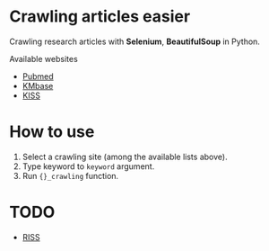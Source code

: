 # Crawling articles easier

Crawling research articles with **Selenium**, **BeautifulSoup** in Python.

Available websites
- [Pubmed](https://pubmed.ncbi.nlm.nih.gov)
- [KMbase](https://kmbase.medric.or.kr)
- [KISS]("https://kiss.kstudy.com")

# How to use
1. Select a crawling site (among the available lists above).
2. Type keyword to `keyword` argument.
3. Run `{}_crawling` function.

# TODO
- [RISS](http://www.riss.kr/index.do)
